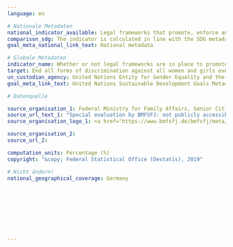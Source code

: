 ```yaml
---
language: en

# Nationale Metadaten
national_indicator_available: Legal frameworks that promote, enforce and monitor gender equality
comparison_sdg: The indicator is calculated in line with the SDG metadata.
goal_meta_national_link_text: National metadata

# Globale Metadaten
indicator_name: Whether or not legal frameworks are in place to promote, enforce and monitor equality and non‑discrimination on the basis of sex
target: End all forms of discrimination against all women and girls everywhere
un_custodian_agency: United Nations Entity for Gender Equality and the Empowerment of Women (UN Women), World Bank (WB), OECD Development Centre
goal_meta_link_text: United Nations Sustainable Development Goals Metadata

# Datenquelle

source_organisation_1: Federal Ministry for Family Affairs, Senior Citizens, Women and Youth (BMFSFJ)
source_url_text_1: "Special evaluation by BMFSFJ: not publicly accessible"
source_organisation_logo_1: <a href="https://www.bmfsfj.de/bmfsfj/meta/en"><img src="https://g205sdgs.github.io/sdg-indicators/public/LogosEn/bmfsfj.png" alt="Logo BMFSFJ" /></a>

source_organisation_2:
source_url_2:

computation_units: Percentage (%)
copyright: "&copy; Federal Statistical Office (Destatis), 2019"

# Nicht ändern!
national_geographical_coverage: Germany









---
```

